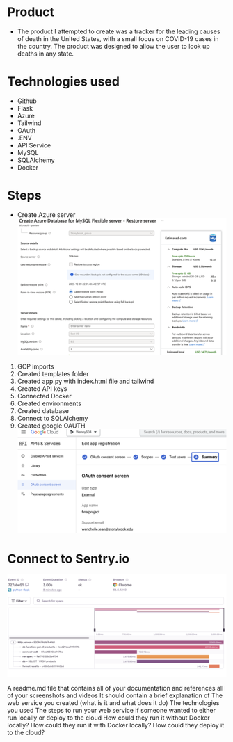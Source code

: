 # Product 
- The product I attempted to create was a tracker for the leading causes of death in the United States, with a small focus on COVID-19 cases in the country. 
The product was designed to allow the user to look up deaths in any state.
# Technologies used 
- Github 
- Flask
- Azure 
- Tailwind 
- OAuth 
- .ENV 
- API Service 
- MySQL 
- SQLAlchemy 
- Docker

 
# Steps 
- Create Azure server
![](https://github.com/artisticwenny/flask_e2e_project/blob/main/docs/FlexibleServer.png)
1. GCP imports
2. Created templates folder
3. Created app.py with index.html file and tailwind
5. Created API keys
6. Connected Docker
7. Created environments
8. Created database
9. Connect to SQLAlchemy
10. Created google OAUTH
![](https://github.com/artisticwenny/flask_e2e_project/blob/main/docs/OAuth.png)
# Connect to Sentry.io
![](https://github.com/artisticwenny/flask_e2e_project/blob/main/docs/Sentry.io.png)



A readme.md file that contains all of your documentation and references all of your screenshots and videos
It should contain a brief explanation of
The web service you created (what is it and what does it do)
The technologies you used
The steps to run your web service if someone wanted to either run locally or deploy to the cloud
How could they run it without Docker locally?
How could they run it with Docker locally?
How could they deploy it to the cloud?
